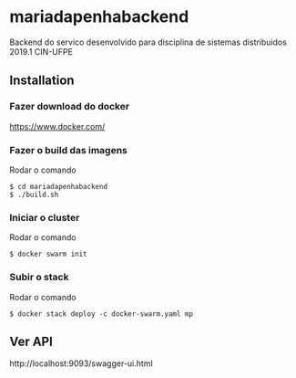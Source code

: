 # mariadapenhabackend
Backend do servico desenvolvido para disciplina de sistemas distribuidos 2019.1 CIN-UFPE

## Installation

### Fazer download do docker

https://www.docker.com/

### Fazer o build das imagens

Rodar o comando

```
$ cd mariadapenhabackend
$ ./build.sh
```

### Iniciar o cluster

Rodar o comando

```
$ docker swarm init
```

### Subir o stack

Rodar o comando

```
$ docker stack deploy -c docker-swarm.yaml mp
```

## Ver API

http://localhost:9093/swagger-ui.html
